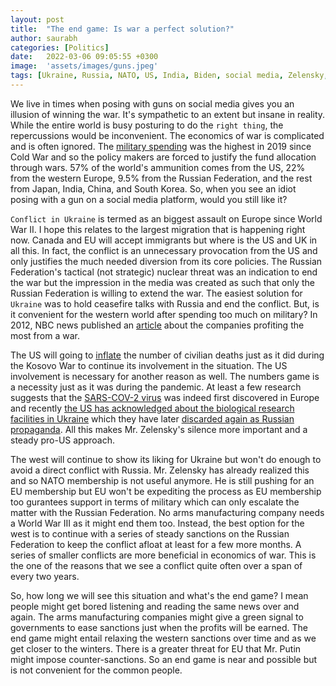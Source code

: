 ```yaml
---
layout: post
title:  "The end game: Is war a perfect solution?"
author: saurabh
categories: [Politics]
date:   2022-03-06 09:05:55 +0300
image:  'assets/images/guns.jpeg'
tags: [Ukraine, Russia, NATO, US, India, Biden, social media, Zelensky, bio-warfare]
--- 
```

We live in times when posing with guns on social media gives you an illusion of winning the war. It's sympathetic to an extent but insane in reality. While the entire world is busy posturing to do the `right thing`, the repercussions would be inconvenient.
The economics of war is complicated and is often ignored. The [military spending](https://longreads.tni.org/stateofpower/no-business-without-enemies-war-and-the-arms-trade#section3) was the highest in 2019 since Cold War and so the policy makers are forced to justify the fund allocation through wars. 57% of the world's ammunition comes from the US, 22% from the western Europe, 9.5% from the Russian Federation, and the rest from Japan, India, China, and South Korea. So, when you see an idiot posing with a gun on a social media platform, would you still like it?

`Conflict in Ukraine` is termed as an biggest assault on Europe since World War II. I hope this relates to the largest migration that is happening right now. Canada and EU will accept immigrants but where is the US and UK in all this. In fact, the conflict is an unnecessary provocation from the US and only justifies the much needed diversion from its core policies. The Russian Federation's tactical (not strategic) nuclear threat was an indication to end the war but the impression in the media was created as such that only the Russian Federation is willing to extend the war. The easiest solution for `Ukraine` was to hold ceasefire talks with Russia and end the conflict. But, is it convenient for the western world after spending too much on military? In 2012, NBC news published an [article](https://www.nbcnews.com/businessmain/10-companies-profiting-most-war-330249) about the companies profiting the most from a war.

The US will going to [inflate](https://www.theguardian.com/world/2000/aug/18/balkans3) the number of civilian deaths just as it did during the Kosovo War to continue its involvement in the situation. The US involvement is necessary for another reason as well. The numbers game is a necessity just as it was during the pandemic. At least a few research suggests that the [SARS-COV-2 virus](https://www.pnas.org/doi/10.1073/pnas.2012008118) was indeed first discovered in Europe and recently [the US has acknowledged about the biological research facilities in Ukraine](https://greenwald.substack.com/p/victoria-nuland-ukraine-has-biological?s=r) which they have later [discarded again as Russian propaganda](https://www.reuters.com/world/russia-demands-us-explain-biological-programme-ukraine-2022-03-09/). All this makes Mr. Zelensky's silence more important and a steady pro-US approach. 

The west will continue to show its liking for Ukraine but won't do enough to avoid a direct conflict with Russia. Mr. Zelensky has already realized this and so NATO membership is not useful anymore. He is still pushing for an EU membership but EU won't be expediting the process as EU membership too gurantees support in terms of military which can only escalate the matter with the Russian Federation. No arms manufacturing company needs a World War III as it might end them too. Instead, the best option for the west is to continue with a series of steady sanctions on the Russian Federation to keep the conflict afloat at least for a few more months. A series of smaller conflicts are more beneficial in economics of war. This is the one of the reasons that we see a conflict quite often over a span of every two years.

So, how long we will see this situation and what's the end game? I mean people might get bored listening and reading the same news over and again. The arms manufacturing companies might give a green signal to governments to ease sanctions just when the profits will be earned. The end game might entail relaxing the western sanctions over time and as we get closer to the winters. There is a greater threat for EU that Mr. Putin might impose counter-sanctions. So an end game is near and possible but is not convenient for the common people.